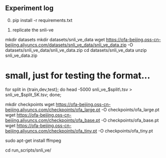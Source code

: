 ## Experiment log

0. pip install -r requirements.txt

1. replicate the snli-ve

mkdir datasets
mkdir datasets/snli_ve_data
wget https://ofa-beijing.oss-cn-beijing.aliyuncs.com/datasets/snli_ve_data/snli_ve_data.zip -O datasets/snli_ve_data/snli_ve_data.zip
cd datasets/snli_ve_data
unzip snli_ve_data.zip

# small, just for testing the format...
for split in {train,dev,test}; do head -5000 snli_ve_$split\.tsv > snli_ve_$split\_5K.tsv; done;


mkdir checkpoints
wget https://ofa-beijing.oss-cn-beijing.aliyuncs.com/checkpoints/ofa_large.pt -O checkpoints/ofa_large.pt
wget https://ofa-beijing.oss-cn-beijing.aliyuncs.com/checkpoints/ofa_base.pt -O checkpoints/ofa_base.pt
wget https://ofa-beijing.oss-cn-beijing.aliyuncs.com/checkpoints/ofa_tiny.pt -O checkpoints/ofa_tiny.pt

sudo apt-get install ffmpeg

cd run_scripts/snli_ve/